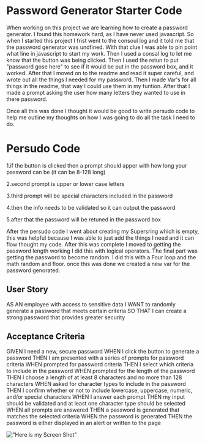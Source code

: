 # Password Generator Starter Code


When working on this project we are learning how to create a password generator. I found this homework hard, as I have never used javascript. So when I started this project I frist went to the consoul log and it told me that the password generator was undfined. With that clue I was able to pin point what line in javascript to start my work. Then I used a consal log to let me know that the button was being clicked. Then I used the retun to put "password gose here" to see if it would be put in the password box, and it worked. After that I moved on to the readme and read it super careful, and wrote out all the things I needed for my password. Then I made Var's for all things in the readme, that way I could use them in my funtion. After that I made a prompt asking the user how many letters they wanted to use in there password. 


Once all this was done I thought it would be good to write persudo code to help me outline my thoughts on how I was going to do all the task I need to do. 

# Persudo Code 

1.if the button is clicked then a prompt should apper with how long your password can be (it can be 8-128 long)

2.second prompt is upper or lower case letters 

3.third prompt will be special characters included in the password 

4.then the info needs to be validated so it can output the password 

5.after that the password will be retuned in the password box 

After the persudo code I went about creating my Supersring which is empty, this was helpful because I was able to just add the things I need and it can flow thought my code. After this was complete I moved to getting the password length working I did this with logical operators. The final part was getting the password to become random. I did this with a Four loop and the math random and floor. once this was done we created a new var for the password genorated. 



## User Story

AS AN employee with access to sensitive data
I WANT to randomly generate a password that meets certain criteria
SO THAT I can create a strong password that provides greater security

## Acceptance Criteria

GIVEN I need a new, secure password
WHEN I click the button to generate a password
THEN I am presented with a series of prompts for password criteria
WHEN prompted for password criteria
THEN I select which criteria to include in the password
WHEN prompted for the length of the password
THEN I choose a length of at least 8 characters and no more than 128 characters
WHEN asked for character types to include in the password
THEN I confirm whether or not to include lowercase, uppercase, numeric, and/or special characters
WHEN I answer each prompt
THEN my input should be validated and at least one character type should be selected
WHEN all prompts are answered
THEN a password is generated that matches the selected criteria
WHEN the password is generated
THEN the password is either displayed in an alert or written to the page

!["Here is my Screen Shot"](https://file%2B.vscode-resource.vscode-cdn.net/Users/jenniferarevalo/passWord-gen/assets/Screen%20Shot%202023-06-02%20at%209.55.40%20PM.png?version%3D1685761318350)